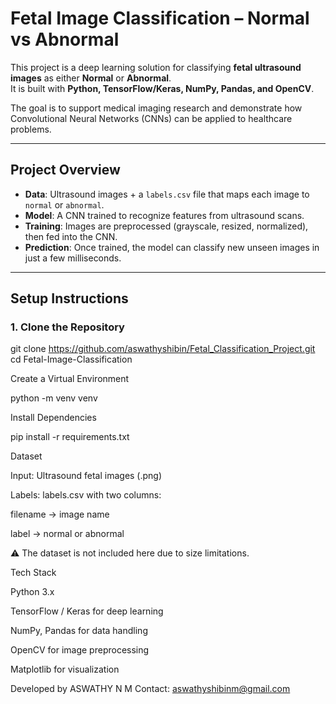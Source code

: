 # Fetal Image Classification – Normal vs Abnormal

This project is a deep learning solution for classifying **fetal ultrasound images** as either **Normal** or **Abnormal**.  
It is built with **Python, TensorFlow/Keras, NumPy, Pandas, and OpenCV**.  

The goal is to support medical imaging research and demonstrate how Convolutional Neural Networks (CNNs) can be applied to healthcare problems.

---

##  Project Overview

- **Data**: Ultrasound images + a `labels.csv` file that maps each image to `normal` or `abnormal`.  
- **Model**: A CNN trained to recognize features from ultrasound scans.  
- **Training**: Images are preprocessed (grayscale, resized, normalized), then fed into the CNN.  
- **Prediction**: Once trained, the model can classify new unseen images in just a few milliseconds.  

---

##  Setup Instructions

### 1. Clone the Repository

git clone https://github.com/aswathyshibin/Fetal_Classification_Project.git
cd Fetal-Image-Classification

Create a Virtual Environment

python -m venv venv

Install Dependencies

pip install -r requirements.txt

Dataset

Input: Ultrasound fetal images (.png)

Labels: labels.csv with two columns:

filename → image name

label → normal or abnormal

⚠️ The dataset is not included here due to size limitations.

Tech Stack

Python 3.x

TensorFlow / Keras for deep learning

NumPy, Pandas for data handling

OpenCV for image preprocessing

Matplotlib for visualization

Developed by ASWATHY N M
 Contact: aswathyshibinm@gmail.com
